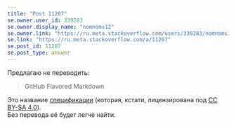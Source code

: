 ```yaml
---
title: "Post 11207"
se.owner.user_id: 339283
se.owner.display_name: "nomnoms12"
se.owner.link: "https://ru.meta.stackoverflow.com/users/339283/nomnoms12"
se.link: "https://ru.meta.stackoverflow.com/a/11207"
se.post_id: 11207
se.post_type: answer
---
```

<p>Предлагаю не переводить:</p>
<blockquote>
<p>GitHub Flavored Markdown</p>
</blockquote>
<p>Это название <a href="https://github.github.com/gfm/" rel="nofollow noreferrer">спецификации</a> (которая, кстати, лицензирована под <a href="https://creativecommons.org/licenses/by-sa/4.0/" rel="nofollow noreferrer">CC BY-SA 4.0</a>).<br />
Без перевода её будет легче найти.</p>
